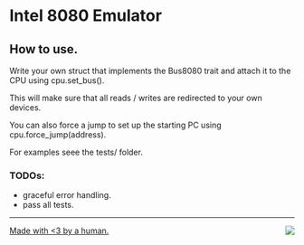 # Intel 8080 Emulator

## How to use.

Write your own struct that implements the Bus8080 trait and attach it to the CPU using cpu.set_bus().

This will make sure that all reads / writes are redirected to your own devices.

You can also force a jump to set up the starting PC using cpu.force_jump(address).

For examples seee the tests/ folder.

### TODOs:

- graceful error handling.
- pass all tests.

---

<a href="https://brainmade.org/">
    Made with <3 by a human.
    <img src="https://brainmade.org/88x31-light.png" align="right">
</a>